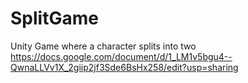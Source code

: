# SplitGame
Unity Game where a character splits into two
https://docs.google.com/document/d/1_LM1v5bgu4--QwnaLLVv1X_2giip2jf3Sde6BsHx258/edit?usp=sharing
